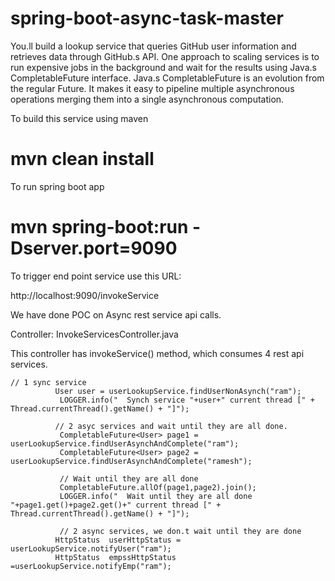 # spring-boot-async-task-master

You.ll build a lookup service that queries GitHub user information and retrieves data through GitHub.s API. One approach to scaling services is to run expensive jobs in the background and wait for the results using Java.s CompletableFuture interface. Java.s CompletableFuture is an evolution from the regular Future. It makes it easy to pipeline multiple asynchronous operations merging them into a single asynchronous computation.



To build this service using maven

# mvn clean install

To run spring boot app
# mvn spring-boot:run -Dserver.port=9090

To trigger end point service use this URL:

http://localhost:9090/invokeService

We have done POC on Async rest service api calls. 

Controller: InvokeServicesController.java
                
This controller has invokeService() method, which consumes 4 rest api services.

	// 1 sync service
              User user = userLookupService.findUserNonAsynch("ram");
               LOGGER.info("  Synch service "+user+" current thread [" + Thread.currentThread().getName() + "]");  

              // 2 asyc services and wait until they are all done.
               CompletableFuture<User> page1 = userLookupService.findUserAsynchAndComplete("ram");
               CompletableFuture<User> page2 = userLookupService.findUserAsynchAndComplete("ramesh");

               // Wait until they are all done 
               CompletableFuture.allOf(page1,page2).join();      
               LOGGER.info("  Wait until they are all done "+page1.get()+page2.get()+" current thread [" + Thread.currentThread().getName() + "]"); 

               // 2 async services, we don.t wait until they are done
              HttpStatus  userHttpStatus = userLookupService.notifyUser("ram"); 
              HttpStatus  empssHttpStatus =userLookupService.notifyEmp("ram");



